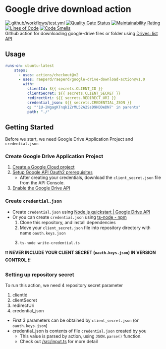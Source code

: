 # Google drive download action

[![.github/workflows/test.yml](https://github.com/raeperd/google-drive-download-action/actions/workflows/test.yml/badge.svg)](https://github.com/raeperd/google-drive-download-action/actions/workflows/test.yml)
[![Quality Gate Status](https://sonarcloud.io/api/project_badges/measure?project=raeperd_google-drive-download-action&metric=alert_status)](https://sonarcloud.io/summary/new_code?id=raeperd_google-drive-download-action)
[![Maintainability Rating](https://sonarcloud.io/api/project_badges/measure?project=raeperd_google-drive-download-action&metric=sqale_rating)](https://sonarcloud.io/summary/new_code?id=raeperd_google-drive-download-action)
[![Lines of Code](https://sonarcloud.io/api/project_badges/measure?project=raeperd_google-drive-download-action&metric=ncloc)](https://sonarcloud.io/summary/new_code?id=raeperd_google-drive-download-action)
[![Code Smells](https://sonarcloud.io/api/project_badges/measure?project=raeperd_google-drive-download-action&metric=code_smells)](https://sonarcloud.io/summary/new_code?id=raeperd_google-drive-download-action)  
Github action for downloading google-drive files or folder using [Drives: list API](https://developers.google.com/drive/api/v3/reference/drives/list)

## Usage

```yaml
runs-on: ubuntu-latest
    steps:
      - uses: actions/checkout@v2
      - uses: raeperd/raeperd/google-drive-download-action@v1.0
        with:
          clientId: ${{ secrets.CLIENT_ID }}
          clientSecret: ${{ secrets.CLIENT_SECRET }}
          redirectUri: ${{ secrets.REDIRECT_URI }}
          credential_json: ${{ secrets.CREDENTIAL_JSON }}
          q: "'1U-2NgagKTnqkIZrML52A2SsD9HDDeDN7' in parents"
          path: "./"
```



## Getting Started
Before we start, we need Google Drive Application Project and `credential.json`

### Create Google Drive Application Project
1. [Create a Google Cloud project](https://developers.google.com/workspace/guides/create-project)
2. [Setup Google API Oauth2 prerequisites](https://developers.google.com/identity/protocols/oauth2/web-server#prerequisites)
   - After creating your credentials, download the `client_secret.json` file from the API Console.
3. [Enable the Google Drive API](https://developers.google.com/drive/api/v3/enable-drive-api)

### Create `credential.json`
- Create `credential.json` using [Node.js quickstart | Google Drive API](https://developers.google.com/drive/api/v3/quickstart/nodejs)  
- Or you can create `credential.json` using [ts-node - npm](https://www.npmjs.com/package/ts-node)
  1. Clone this repository, and install dependencies
  2. Move your `client_secret.json` file into repository directory with name `oauth.keys.json`
  3. ```shell
     ts-node write-credential.ts
     ```
  
❗❗ **NEVER INCLUDE YOUR CLIENT SECRET (`oauth.keys.json`) IN VERSION CONTROL** ❗❗ 

### Setting up repository secret
To run this action, we need 4 repository secret parameter

1. clientId
2. clientSecret 
3. redirectUri 
4. credential_json

- First 3 parameters can be obtained by `client_secret.json` (or `oauth.keys.json`)
- credential_json is contents of file `credential.json` created by you
  - This value is parsed by action, using `JSON.parse()` function. 
  - Check out [/src/input.ts](./src/input.ts) for more detail
  
